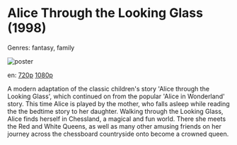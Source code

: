 # Alice Through the Looking Glass (1998)

Genres: fantasy, family

![poster](http://image.tmdb.org/t/p/w500/dfpobigqOeVNVMNhgRhvfuqYMLl.jpg)

en:
  [720p](magnet:?xt=urn:btih:45F4AF1AC602C00405507CE4CF6ECE91965E3F15&tr=udp://glotorrents.pw:6969/announce&tr=udp://tracker.opentrackr.org:1337/announce&tr=udp://torrent.gresille.org:80/announce&tr=udp://tracker.openbittorrent.com:80&tr=udp://tracker.coppersurfer.tk:6969&tr=udp://tracker.leechers-paradise.org:6969&tr=udp://p4p.arenabg.ch:1337&tr=udp://tracker.internetwarriors.net:1337)
  [1080p](magnet:?xt=urn:btih:343A282163F0BAF151E14FA72CE4C08F32B59E9F&tr=udp://glotorrents.pw:6969/announce&tr=udp://tracker.opentrackr.org:1337/announce&tr=udp://torrent.gresille.org:80/announce&tr=udp://tracker.openbittorrent.com:80&tr=udp://tracker.coppersurfer.tk:6969&tr=udp://tracker.leechers-paradise.org:6969&tr=udp://p4p.arenabg.ch:1337&tr=udp://tracker.internetwarriors.net:1337)
  


A modern adaptation of the classic children's story 'Alice through the Looking Glass', which continued on from the popular 'Alice in Wonderland' story. This time Alice is played by the mother, who falls asleep while reading the the bedtime story to her daughter. Walking through the Looking Glass, Alice finds herself in Chessland, a magical and fun world. There she meets the Red and White Queens, as well as many other amusing friends on her journey across the chessboard countryside onto become a crowned queen.